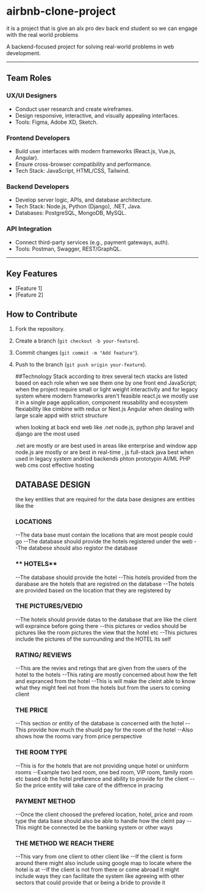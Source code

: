 # airbnb-clone-project
it is a project that is give an alx pro dev back end student so we can engage with the real world problems   

A backend-focused project for solving real-world problems in web development.  

---

## Team Roles  

### **UX/UI Designers**  
- Conduct user research and create wireframes.  
- Design responsive, interactive, and visually appealing interfaces.  
- Tools: Figma, Adobe XD, Sketch.  

### **Frontend Developers**  
- Build user interfaces with modern frameworks (React.js, Vue.js, Angular).  
- Ensure cross-browser compatibility and performance.  
- Tech Stack: JavaScript, HTML/CSS, Tailwind.  

### **Backend Developers**  
- Develop server logic, APIs, and database architecture.  
- Tech Stack: Node.js, Python (Django), .NET, Java.  
- Databases: PostgreSQL, MongoDB, MySQL.  

### **API Integration**  
- Connect third-party services (e.g., payment gateways, auth).  
- Tools: Postman, Swagger, REST/GraphQL.  

---

## Key Features  
- [Feature 1]  
- [Feature 2]  

## How to Contribute  
1. Fork the repository.  
2. Create a branch (`git checkout -b your-feature`).  
3. Commit changes (`git commit -m "Add feature"`).  
4. Push to the branch (`git push origin your-feature`).


     ##Technology Stack
   according to itrex several tech stacks are listed based on each role when we see them one by one
   front end
    JavaScript;
    when the project require small or light weight interactivity and for legacy system where modern frameworks aren't feasible
    react.js
   we mostly use it in a single page application, component reusability and ecosystem flexiability like cimbine with redux or Next.js
   Angular
   when dealing with large scale appd with strict structure

   when looking at back end
  web like .net node.js, python php laravel and django are the most used

   .net are mostly or are best used in areas like enterprise and window app
   node.js are mostly or are best in real-time , js full-stack
   java best when used in legacy system andriod backends
   phton prototypin AI/ML
   PHP web cms cost effective hosting 
 
   ## DATABASE DESIGN

   the key entities that are required for the data base designes are entities like the
   ### **LOCATIONS**
   --The data base must contain the locations that are most people could go
   --The database should provide the hotels registered under the web
   --The databese should also registor the database 
   ### ** HOTELS**
   --The database should provide the hotel
   --This hotels provided from the darabase are the hotels that are registred on the database
   --The hotels are provided based on the location that they are registered by 
   ### **THE PICTURES/VEDIO**
   --The hotels should provide datas to the database that are like the client will expraince before going there
   --this pictures or vedios should be pictures like the room pictures the view that the hotel etc
   --This pictures include the pictures of the surrounding and the HOTEL its self

   ### **RATING/ REVIEWS**
   --This are the revies and retings that are given from the users of the hotel to the hotels
   --This rating are mostly concerned about how the felt and expranced from the hotel
   --This is will make the cleint able to know what they might feel not from the hotels but from the users to coming client 
   ### **THE PRICE**
   --This section or entity of the database is concerned with the hotel
   --This provide how much the shuold pay for the room of the hotel
   --Also shows how the rooms vary from price perspective 
   ### **THE ROOM TYPE**
   --This is for the hotels that are not providing unque hotel or uninform rooms
   --Example two bed room, one bed room, VIP room, family room etc based ob the hotel prefarence and ability to provide for the client
   --So the price entity will take care of the diffrence in pracing 
   ### **PAYMENT METHOD**
   --Once the client choosed the prefered location, hotel, price and room type the data base should also be able to handle how the cleint pay
   --This might be connected be the banking system or other ways 
   ### **THE METHOD WE REACH THERE**
   --This vary from one client to other client like
        --If the client is form around there might also include using google map to locate where the hotel is at
        --If the client is not from there or come abroad it might include ways they can facilitate the system like agreeing with other sectors that could provide that or being a bride to provide it 
